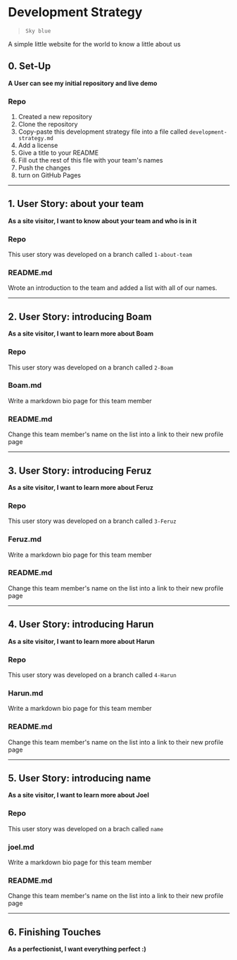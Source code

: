 # Development Strategy

> `Sky blue`

A simple little website for the world to know a little about us

## 0. Set-Up

__A User can see my initial repository and live demo__

### Repo

1. Created a new repository
1. Clone the repository
1. Copy-paste this development strategy file into a file called `development-strategy.md`
1. Add a license
1. Give a title to your README
1. Fill out the rest of this file with your team's names
1. Push the changes
1. turn on GitHub Pages

---

## 1. User Story: about your team

__As a site visitor, I want to know about your team and who is in it__

### Repo

This user story was developed on a branch called `1-about-team`

### README.md

Wrote an introduction to the team and added a list with all of our names.

---

## 2. User Story: introducing Boam

__As a site visitor, I want to learn more about Boam__

### Repo

This user story was developed on a branch called `2-Boam`

### Boam.md

Write a markdown bio page for this team member

### README.md

Change this team member's name on the list into a link to their new profile page

---

## 3. User Story: introducing Feruz

__As a site visitor, I want to learn more about Feruz__

### Repo

This user story was developed on a branch called `3-Feruz`

### Feruz.md

Write a markdown bio page for this team member

### README.md

Change this team member's name on the list into a link to their new profile page

---

## 4. User Story: introducing Harun

__As a site visitor, I want to learn more about Harun__

### Repo

This user story was developed on a branch called `4-Harun`

### Harun.md

Write a markdown bio page for this team member

### README.md

Change this team member's name on the list into a link to their new profile page

---

## 5. User Story: introducing name

__As a site visitor, I want to learn more about Joel__

### Repo

This user story was developed on a brach called `name`

### joel.md

Write a markdown bio page for this team member

### README.md

Change this team member's name on the list into a link to their new profile page

---

## 6. Finishing Touches

__As a perfectionist, I want everything perfect :)__